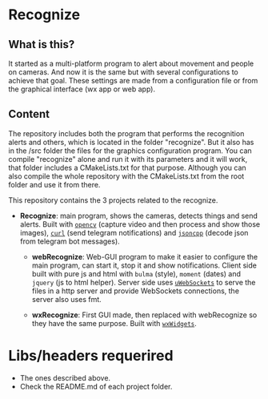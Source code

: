 # Recognize
## **What is this?**
It started as a multi-platform program to alert about movement and people on cameras. And now it is the same but with several configurations to achieve that goal. These settings are made from a configuration file or from the graphical interface (wx app or web app).

## **Content**
The repository includes both the program that performs the recognition alerts and others, which is located in the folder "recognize". But it also has in the /src folder the files for the graphics configuration program.
You can compile "recognize" alone and run it with its parameters and it will work, that folder includes a CMakeLists.txt for that purpose. Although you can also compile the whole repository with the CMakeLists.txt from the root folder and use it from there.

This repository contains the 3 projects related to the recognize.
- **Recognize**: main program, shows the cameras, detects things and send alerts. Built with [`opencv`](https://opencv.org/) (capture video and then process and show those images), [`curl`](https://curl.se/) (send telegram notifications) and [`jsoncpp`](https://github.com/open-source-parsers/jsoncpp) (decode json from telegram bot messages).

	- **webRecognize**: Web-GUI program to make it easier to configure the main program, can start it, stop it and show notifications. Client side built with pure js and html with `bulma` (style), `moment` (dates) and `jquery` (js to html helper). Server side uses [`uWebSockets`](https://github.com/uNetworking/uWebSockets/) to serve the files in a http server and provide WebSockets connections, the server also uses fmt.

	- **wxRecognize**: First GUI made, then replaced with webRecognize so they have the same purpose. Built with [`wxWidgets`](wxwidgets.org).

# Libs/headers requerired	
- The ones described above.
- Check the README.md of each project folder.